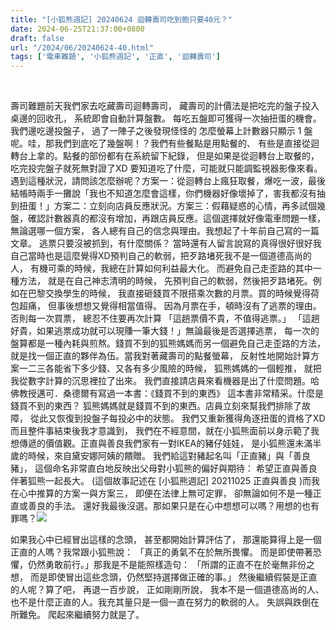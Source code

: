 ```yaml
---
title: "[小狐熊週記] 20240624 迴轉壽司吃到飽只要40元？"
date: 2024-06-25T21:37:00+0800
draft: false
url: "/2024/06/20240624-40.html"
tags: ['電車難題', '小狐熊週記', '正直', '迴轉壽司']
---
```


 

壽司難題前天我們家去吃藏壽司迴轉壽司，
藏壽司的計價法是把吃完的盤子投入桌邊的回收孔，
系統即會自動計算盤數。
每吃五盤即可獲得一次抽扭蛋的機會。我們邊吃邊投盤子，
過了一陣子之後發現怪怪的
怎麼螢幕上計數器只顯示 1 盤呢。哇，那我們到底吃了幾盤啊！？我們有些餐點是用點餐的、
有些是直接從迴轉台上拿的。點餐的部份都有在系統留下紀錄，
但是如果是從迴轉台上取餐的，
吃完投完盤子就死無對證了XD
要知道吃了什麼，可能就只能調監視器影像來看。遇到這種狀況，請問該怎麼辦呢？方案一：從迴轉台上瘋狂取餐，爆吃一波，最後結帳時兩手一攤說「我也不知道怎麼會這樣，你們機器好像壞掉了，害我都沒有抽到扭蛋！」方案二：立刻向店員反應狀況。方案三：假藉疑惑的心情，再多試個幾盤，確認計數器真的都沒有增加，再跟店員反應。這個選擇就好像電車問題一樣，
無論選哪一個方案，
各人總有自己的信念與理由。我想起了十年前自己寫的一篇文章。
逃票只要沒被抓到，有什麼關係？
當時還有人留言說寫的真得很好很好我自己當時也是這麼覺得XD預判自己的軟弱，把歹路堵死我不是一個道德高尚的人，
有機可乘的時候，我總在計算如何利益最大化。
而避免自己走歪路的其中一種方法，
就是在自己神志清明的時候，
先預判自己的軟弱，然後把歹路堵死。例如在巴黎交換學生的時候，
我直接砸錢買不限搭乘次數的月票。買的時候覺得荷包超痛，
但事後想想又覺得相當值得。
因為月票在手，頓時沒有了逃票的理由。否則每一次買票，
總忍不住要再次計算
「這趟票價不貴，不值得逃票。」
「這趟好貴，如果逃票成功就可以現賺一筆大錢！」無論最後是否選擇逃票，
每一次的盤算都是一種內耗與煎熬。錢買不到的狐熊媽媽而另一個避免自己走歪路的方法，
就是找一個正直的夥伴為伍。當我對著藏壽司的點餐螢幕，
反射性地開始計算方案一二三各能省下多少錢、又各有多少風險的時候，
狐熊媽媽的一個輕推，
就把我從數字計算的沉思裡拉了出來。
我們直接請店員來看機器是出了什麼問題。哈佛教授邁可．桑德爾有寫過一本書：《錢買不到的東西》
這本書非常精采。什麼是錢買不到的東西？
狐熊媽媽就是錢買不到的東西。店員立刻來幫我們排除了故障，
從此又恢復到投盤子每投必中的狀態。
我們又重新獲得角逐扭蛋的資格了XD而且整件事結束後我才意識到，
我們在不經意間，就在小狐熊面前以身示範了我想傳遞的價值觀。正直與善良我們家有一對IKEA的豬仔娃娃，
是小狐熊還未滿半歲的時候，來自黛安娜阿姨的饋贈。
我們給這對豬起名叫「正直豬」與「善良豬」，
這個命名非常直白地反映出父母對小狐熊的偏好與期待：
希望正直與善良伴著狐熊一起長大。
(這個故事記述在 [小狐熊週記] 20211025 正直與善良 )而我在心中推算的方案一與方案三，
即便在法律上無可定罪，
卻無論如何不是一種正直或善良的手法。 還好我最後沒選。那如果只是在心中想想可以嗎？用想的也有罪嗎？![](https://blogger.googleusercontent.com/img/a/AVvXsEgSx2HpbpkRn9IyugPD2j9-VjVW7CeJsz-ncLO-Z8wJlDYlO2VLqJUWMyYKUqjuGzkADgzz8JtwrTLvm61p-9xaCt7rUzX7OFt9PIoSuSWnNlQ06mSNeIYNa_8K394nH_oSi3dfbCM6BGRzJ3Y8tDG3cQoEy3kUKqHnizeiP6P7GkeGF1ybUSxk0m2afRA)



如果我心中已經冒出這樣的念頭，
甚至都開始計算評估了，
那還能算得上是一個正直的人嗎？我常跟小狐熊說：
「真正的勇氣不在於無所畏懼。
而是即使帶著恐懼，仍然勇敢前行。」那我是不是能照樣造句：
「所謂的正直不在於毫無非份之想，
而是即使冒出這些念頭，仍然堅持選擇做正確的事。」
然後繼續假裝是正直的人呢？算了吧，
再退一百步說，
正如剛剛所說，
我本不是一個道德高尚的人、也不是什麼正直的人。我充其量只是一個一直在努力的軟弱的人。
失誤與跌倒在所難免。
爬起來繼續努力就是了。
